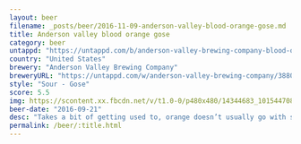 ```yaml
---
layout: beer
filename: _posts/beer/2016-11-09-anderson-valley-blood-orange-gose.md
title: Anderson valley blood orange gose
category: beer
untappd: "https://untappd.com/b/anderson-valley-brewing-company-blood-orange-gose/791939"
country: "United States"
brewery: "Anderson Valley Brewing Company"
breweryURL: "https://untappd.com/w/anderson-valley-brewing-company/3880"
style: "Sour - Gose"
score: 5.5
img: https://scontent.xx.fbcdn.net/v/t1.0-0/p480x480/14344683_10154470826643745_4940801353933151559_n.jpg?oh=3aaafebee01b78419ab0933fce215513&oe=590FD28C
beer-date: "2016-09-21"
desc: "Takes a bit of getting used to, orange doesn’t usually go with salty. Not something I would buy again"
permalink: /beer/:title.html
---
```

